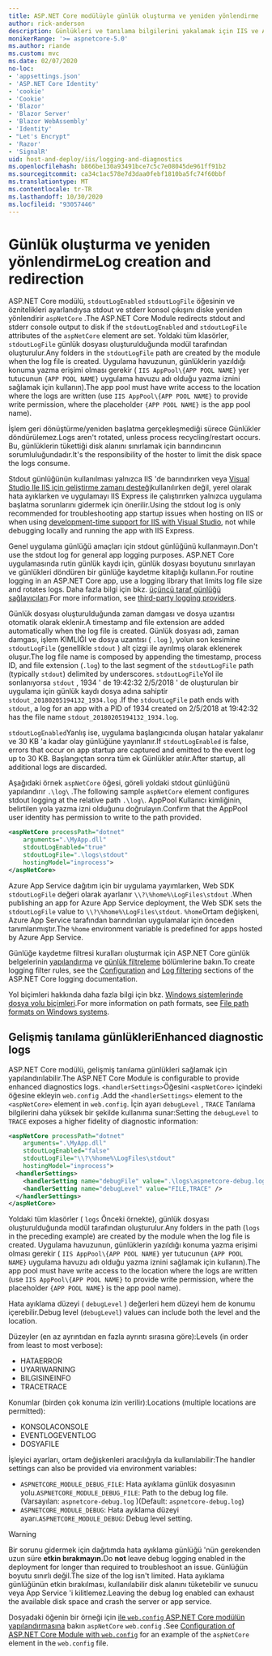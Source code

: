 ```yaml
---
title: ASP.NET Core modülüyle günlük oluşturma ve yeniden yönlendirme
author: rick-anderson
description: Günlükleri ve tanılama bilgilerini yakalamak için IIS ve ASP.NET Core modülünü yapılandırın.
monikerRange: '>= aspnetcore-5.0'
ms.author: riande
ms.custom: mvc
ms.date: 02/07/2020
no-loc:
- 'appsettings.json'
- 'ASP.NET Core Identity'
- 'cookie'
- 'Cookie'
- 'Blazor'
- 'Blazor Server'
- 'Blazor WebAssembly'
- 'Identity'
- "Let's Encrypt"
- 'Razor'
- 'SignalR'
uid: host-and-deploy/iis/logging-and-diagnostics
ms.openlocfilehash: b866be130a93491bce7c5c7e08045de961ff91b2
ms.sourcegitcommit: ca34c1ac578e7d3daa0febf1810ba5fc74f60bbf
ms.translationtype: MT
ms.contentlocale: tr-TR
ms.lasthandoff: 10/30/2020
ms.locfileid: "93057446"
---
```

# <a name="log-creation-and-redirection"></a><span data-ttu-id="d8ab7-103">Günlük oluşturma ve yeniden yönlendirme</span><span class="sxs-lookup"><span data-stu-id="d8ab7-103">Log creation and redirection</span></span>

<span data-ttu-id="d8ab7-104">ASP.NET Core modülü, `stdoutLogEnabled` `stdoutLogFile` öğesinin ve öznitelikleri ayarlandıysa stdout ve stderr konsol çıkışını diske yeniden yönlendirir `aspNetCore` .</span><span class="sxs-lookup"><span data-stu-id="d8ab7-104">The ASP.NET Core Module redirects stdout and stderr console output to disk if the `stdoutLogEnabled` and `stdoutLogFile` attributes of the `aspNetCore` element are set.</span></span> <span data-ttu-id="d8ab7-105">Yoldaki tüm klasörler, `stdoutLogFile` günlük dosyası oluşturulduğunda modül tarafından oluşturulur.</span><span class="sxs-lookup"><span data-stu-id="d8ab7-105">Any folders in the `stdoutLogFile` path are created by the module when the log file is created.</span></span> <span data-ttu-id="d8ab7-106">Uygulama havuzunun, günlüklerin yazıldığı konuma yazma erişimi olması gerekir ( `IIS AppPool\{APP POOL NAME}` yer tutucunun `{APP POOL NAME}` uygulama havuzu adı olduğu yazma iznini sağlamak için kullanın).</span><span class="sxs-lookup"><span data-stu-id="d8ab7-106">The app pool must have write access to the location where the logs are written (use `IIS AppPool\{APP POOL NAME}` to provide write permission, where the placeholder `{APP POOL NAME}` is the app pool name).</span></span>

<span data-ttu-id="d8ab7-107">İşlem geri dönüştürme/yeniden başlatma gerçekleşmediği sürece Günlükler döndürülemez.</span><span class="sxs-lookup"><span data-stu-id="d8ab7-107">Logs aren't rotated, unless process recycling/restart occurs.</span></span> <span data-ttu-id="d8ab7-108">Bu, günlüklerin tükettiği disk alanını sınırlamak için barındırıcının sorumluluğundadır.</span><span class="sxs-lookup"><span data-stu-id="d8ab7-108">It's the responsibility of the hoster to limit the disk space the logs consume.</span></span>

<span data-ttu-id="d8ab7-109">Stdout günlüğünün kullanılması yalnızca IIS 'de barındırırken veya [Visual Studio Ile IIS için geliştirme zamanı desteği](xref:host-and-deploy/iis/development-time-iis-support)kullanılırken değil, yerel olarak hata ayıklarken ve uygulamayı IIS Express ile çalıştırırken yalnızca uygulama başlatma sorunlarını gidermek için önerilir.</span><span class="sxs-lookup"><span data-stu-id="d8ab7-109">Using the stdout log is only recommended for troubleshooting app startup issues when hosting on IIS or when using [development-time support for IIS with Visual Studio](xref:host-and-deploy/iis/development-time-iis-support), not while debugging locally and running the app with IIS Express.</span></span>

<span data-ttu-id="d8ab7-110">Genel uygulama günlüğü amaçları için stdout günlüğünü kullanmayın.</span><span class="sxs-lookup"><span data-stu-id="d8ab7-110">Don't use the stdout log for general app logging purposes.</span></span> <span data-ttu-id="d8ab7-111">ASP.NET Core uygulamasında rutin günlük kaydı için, günlük dosyası boyutunu sınırlayan ve günlükleri döndüren bir günlüğe kaydetme kitaplığı kullanın.</span><span class="sxs-lookup"><span data-stu-id="d8ab7-111">For routine logging in an ASP.NET Core app, use a logging library that limits log file size and rotates logs.</span></span> <span data-ttu-id="d8ab7-112">Daha fazla bilgi için bkz. [üçüncü taraf günlüğü sağlayıcıları](xref:fundamentals/logging/index#third-party-logging-providers).</span><span class="sxs-lookup"><span data-stu-id="d8ab7-112">For more information, see [third-party logging providers](xref:fundamentals/logging/index#third-party-logging-providers).</span></span>

<span data-ttu-id="d8ab7-113">Günlük dosyası oluşturulduğunda zaman damgası ve dosya uzantısı otomatik olarak eklenir.</span><span class="sxs-lookup"><span data-stu-id="d8ab7-113">A timestamp and file extension are added automatically when the log file is created.</span></span> <span data-ttu-id="d8ab7-114">Günlük dosyası adı, zaman damgası, işlem KIMLIĞI ve dosya uzantısı ( `.log` ), yolun son kesimine `stdoutLogFile` (genellikle `stdout` ) alt çizgi ile ayrılmış olarak eklenerek oluşur.</span><span class="sxs-lookup"><span data-stu-id="d8ab7-114">The log file name is composed by appending the timestamp, process ID, and file extension (`.log`) to the last segment of the `stdoutLogFile` path (typically `stdout`) delimited by underscores.</span></span> <span data-ttu-id="d8ab7-115">`stdoutLogFile`Yol ile sonlanıyorsa `stdout` , 1934 ' de 19:42:32 2/5/2018 ' de oluşturulan bir uygulama için günlük kaydı dosya adına sahiptir `stdout_20180205194132_1934.log` .</span><span class="sxs-lookup"><span data-stu-id="d8ab7-115">If the `stdoutLogFile` path ends with `stdout`, a log for an app with a PID of 1934 created on 2/5/2018 at 19:42:32 has the file name `stdout_20180205194132_1934.log`.</span></span>

<span data-ttu-id="d8ab7-116">`stdoutLogEnabled`Yanlış ise, uygulama başlangıcında oluşan hatalar yakalanır ve 30 KB 'a kadar olay günlüğüne yayınlanır.</span><span class="sxs-lookup"><span data-stu-id="d8ab7-116">If `stdoutLogEnabled` is false, errors that occur on app startup are captured and emitted to the event log up to 30 KB.</span></span> <span data-ttu-id="d8ab7-117">Başlangıçtan sonra tüm ek Günlükler atılır.</span><span class="sxs-lookup"><span data-stu-id="d8ab7-117">After startup, all additional logs are discarded.</span></span>

<span data-ttu-id="d8ab7-118">Aşağıdaki örnek `aspNetCore` öğesi, göreli yoldaki stdout günlüğünü yapılandırır `.\log\` .</span><span class="sxs-lookup"><span data-stu-id="d8ab7-118">The following sample `aspNetCore` element configures stdout logging at the relative path `.\log\`.</span></span> <span data-ttu-id="d8ab7-119">AppPool Kullanıcı kimliğinin, belirtilen yola yazma izni olduğunu doğrulayın.</span><span class="sxs-lookup"><span data-stu-id="d8ab7-119">Confirm that the AppPool user identity has permission to write to the path provided.</span></span>

```xml
<aspNetCore processPath="dotnet"
    arguments=".\MyApp.dll"
    stdoutLogEnabled="true"
    stdoutLogFile=".\logs\stdout"
    hostingModel="inprocess">
</aspNetCore>
```

<span data-ttu-id="d8ab7-120">Azure App Service dağıtım için bir uygulama yayımlarken, Web SDK `stdoutLogFile` değeri olarak ayarlanır `\\?\%home%\LogFiles\stdout` .</span><span class="sxs-lookup"><span data-stu-id="d8ab7-120">When publishing an app for Azure App Service deployment, the Web SDK sets the `stdoutLogFile` value to `\\?\%home%\LogFiles\stdout`.</span></span> <span data-ttu-id="d8ab7-121">`%home`Ortam değişkeni, Azure App Service tarafından barındırılan uygulamalar için önceden tanımlanmıştır.</span><span class="sxs-lookup"><span data-stu-id="d8ab7-121">The `%home` environment variable is predefined for apps hosted by Azure App Service.</span></span>

<span data-ttu-id="d8ab7-122">Günlüğe kaydetme filtresi kuralları oluşturmak için ASP.NET Core günlük belgelerinin [yapılandırma](xref:fundamentals/logging/index#log-filtering) ve [günlük filtreleme](xref:fundamentals/logging/index#log-filtering) bölümlerine bakın.</span><span class="sxs-lookup"><span data-stu-id="d8ab7-122">To create logging filter rules, see the [Configuration](xref:fundamentals/logging/index#log-filtering) and [Log filtering](xref:fundamentals/logging/index#log-filtering) sections of the ASP.NET Core logging documentation.</span></span>

<span data-ttu-id="d8ab7-123">Yol biçimleri hakkında daha fazla bilgi için bkz. [Windows sistemlerinde dosya yolu biçimleri](/dotnet/standard/io/file-path-formats).</span><span class="sxs-lookup"><span data-stu-id="d8ab7-123">For more information on path formats, see [File path formats on Windows systems](/dotnet/standard/io/file-path-formats).</span></span>

## <a name="enhanced-diagnostic-logs"></a><span data-ttu-id="d8ab7-124">Gelişmiş tanılama günlükleri</span><span class="sxs-lookup"><span data-stu-id="d8ab7-124">Enhanced diagnostic logs</span></span>

<span data-ttu-id="d8ab7-125">ASP.NET Core modülü, gelişmiş tanılama günlükleri sağlamak için yapılandırılabilir.</span><span class="sxs-lookup"><span data-stu-id="d8ab7-125">The ASP.NET Core Module is configurable to provide enhanced diagnostics logs.</span></span> <span data-ttu-id="d8ab7-126">`<handlerSettings>`Öğesini `<aspNetCore>` içindeki öğesine ekleyin `web.config` .</span><span class="sxs-lookup"><span data-stu-id="d8ab7-126">Add the `<handlerSettings>` element to the `<aspNetCore>` element in `web.config`.</span></span> <span data-ttu-id="d8ab7-127">İçin ayarı `debugLevel` , `TRACE` Tanılama bilgilerini daha yüksek bir şekilde kullanıma sunar:</span><span class="sxs-lookup"><span data-stu-id="d8ab7-127">Setting the `debugLevel` to `TRACE` exposes a higher fidelity of diagnostic information:</span></span>

```xml
<aspNetCore processPath="dotnet"
    arguments=".\MyApp.dll"
    stdoutLogEnabled="false"
    stdoutLogFile="\\?\%home%\LogFiles\stdout"
    hostingModel="inprocess">
  <handlerSettings>
    <handlerSetting name="debugFile" value=".\logs\aspnetcore-debug.log" />
    <handlerSetting name="debugLevel" value="FILE,TRACE" />
  </handlerSettings>
</aspNetCore>
```

<span data-ttu-id="d8ab7-128">Yoldaki tüm klasörler ( `logs` Önceki örnekte), günlük dosyası oluşturulduğunda modül tarafından oluşturulur.</span><span class="sxs-lookup"><span data-stu-id="d8ab7-128">Any folders in the path (`logs` in the preceding example) are created by the module when the log file is created.</span></span> <span data-ttu-id="d8ab7-129">Uygulama havuzunun, günlüklerin yazıldığı konuma yazma erişimi olması gerekir ( `IIS AppPool\{APP POOL NAME}` yer tutucunun `{APP POOL NAME}` uygulama havuzu adı olduğu yazma iznini sağlamak için kullanın).</span><span class="sxs-lookup"><span data-stu-id="d8ab7-129">The app pool must have write access to the location where the logs are written (use `IIS AppPool\{APP POOL NAME}` to provide write permission, where the placeholder `{APP POOL NAME}` is the app pool name).</span></span>

<span data-ttu-id="d8ab7-130">Hata ayıklama düzeyi ( `debugLevel` ) değerleri hem düzeyi hem de konumu içerebilir.</span><span class="sxs-lookup"><span data-stu-id="d8ab7-130">Debug level (`debugLevel`) values can include both the level and the location.</span></span>

<span data-ttu-id="d8ab7-131">Düzeyler (en az ayrıntıdan en fazla ayrıntı sırasına göre):</span><span class="sxs-lookup"><span data-stu-id="d8ab7-131">Levels (in order from least to most verbose):</span></span>

* <span data-ttu-id="d8ab7-132">HATA</span><span class="sxs-lookup"><span data-stu-id="d8ab7-132">ERROR</span></span>
* <span data-ttu-id="d8ab7-133">UYARI</span><span class="sxs-lookup"><span data-stu-id="d8ab7-133">WARNING</span></span>
* <span data-ttu-id="d8ab7-134">BILGISINE</span><span class="sxs-lookup"><span data-stu-id="d8ab7-134">INFO</span></span>
* <span data-ttu-id="d8ab7-135">TRACE</span><span class="sxs-lookup"><span data-stu-id="d8ab7-135">TRACE</span></span>

<span data-ttu-id="d8ab7-136">Konumlar (birden çok konuma izin verilir):</span><span class="sxs-lookup"><span data-stu-id="d8ab7-136">Locations (multiple locations are permitted):</span></span>

* <span data-ttu-id="d8ab7-137">KONSOLA</span><span class="sxs-lookup"><span data-stu-id="d8ab7-137">CONSOLE</span></span>
* <span data-ttu-id="d8ab7-138">EVENTLOG</span><span class="sxs-lookup"><span data-stu-id="d8ab7-138">EVENTLOG</span></span>
* <span data-ttu-id="d8ab7-139">DOSYA</span><span class="sxs-lookup"><span data-stu-id="d8ab7-139">FILE</span></span>

<span data-ttu-id="d8ab7-140">İşleyici ayarları, ortam değişkenleri aracılığıyla da kullanılabilir:</span><span class="sxs-lookup"><span data-stu-id="d8ab7-140">The handler settings can also be provided via environment variables:</span></span>

* <span data-ttu-id="d8ab7-141">`ASPNETCORE_MODULE_DEBUG_FILE`: Hata ayıklama günlük dosyasının yolu.</span><span class="sxs-lookup"><span data-stu-id="d8ab7-141">`ASPNETCORE_MODULE_DEBUG_FILE`: Path to the debug log file.</span></span> <span data-ttu-id="d8ab7-142">(Varsayılan: `aspnetcore-debug.log` )</span><span class="sxs-lookup"><span data-stu-id="d8ab7-142">(Default: `aspnetcore-debug.log`)</span></span>
* <span data-ttu-id="d8ab7-143">`ASPNETCORE_MODULE_DEBUG`: Hata ayıklama düzeyi ayarı.</span><span class="sxs-lookup"><span data-stu-id="d8ab7-143">`ASPNETCORE_MODULE_DEBUG`: Debug level setting.</span></span>

> [!WARNING]
> <span data-ttu-id="d8ab7-144">Bir sorunu gidermek için dağıtımda hata ayıklama günlüğü 'nün gerekenden uzun süre **etkin bırakmayın.**</span><span class="sxs-lookup"><span data-stu-id="d8ab7-144">Do **not** leave debug logging enabled in the deployment for longer than required to troubleshoot an issue.</span></span> <span data-ttu-id="d8ab7-145">Günlüğün boyutu sınırlı değil.</span><span class="sxs-lookup"><span data-stu-id="d8ab7-145">The size of the log isn't limited.</span></span> <span data-ttu-id="d8ab7-146">Hata ayıklama günlüğünün etkin bırakılması, kullanılabilir disk alanını tüketebilir ve sunucu veya App Service 'i kilitlemez.</span><span class="sxs-lookup"><span data-stu-id="d8ab7-146">Leaving the debug log enabled can exhaust the available disk space and crash the server or app service.</span></span>

<span data-ttu-id="d8ab7-147">Dosyadaki öğenin bir örneği için [ile `web.config` ASP.NET Core modülün yapılandırmasına](xref:host-and-deploy/iis/web-config#configuration-of-aspnet-core-module-with-webconfig) bakın `aspNetCore` `web.config` .</span><span class="sxs-lookup"><span data-stu-id="d8ab7-147">See [Configuration of ASP.NET Core Module with `web.config`](xref:host-and-deploy/iis/web-config#configuration-of-aspnet-core-module-with-webconfig) for an example of the `aspNetCore` element in the `web.config` file.</span></span>
